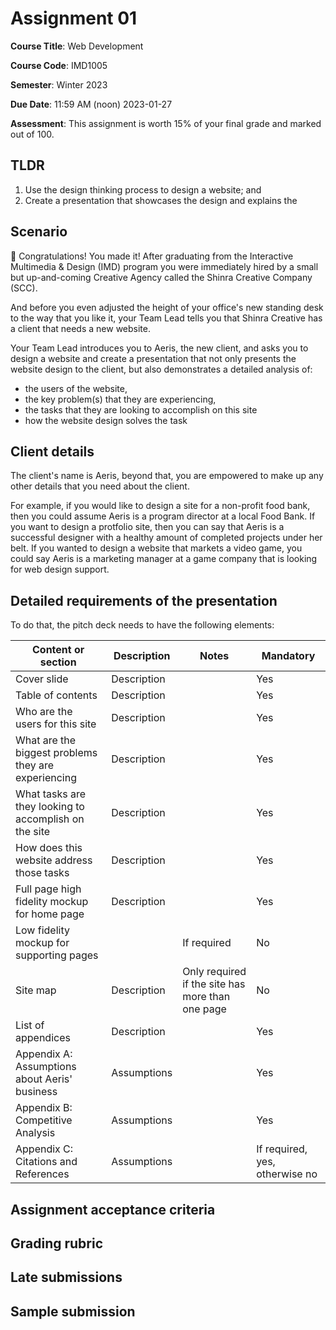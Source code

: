 # Assignment 01

**Course Title**: Web Development

**Course Code**: IMD1005

**Semester**: Winter 2023

**Due Date**: 11:59 AM (noon) 2023-01-27

**Assessment**: This assignment is worth 15% of your final grade and marked out of 100.

## TLDR

1. Use the design thinking process to design a website; and 
3. Create a presentation that showcases the design and explains the 

## Scenario 

🎉 Congratulations! You made it! After graduating from the Interactive Multimedia & Design (IMD) program you were immediately hired by a small but up-and-coming Creative Agency called the Shinra Creative Company (SCC).

And before you even adjusted the height of your office's new standing desk to the way that you like it, your Team Lead tells you that Shinra Creative has a client that needs a new website. 

Your Team Lead introduces you to Aeris, the new client, and asks you to design a website and create a presentation that not only presents the website design to the client, but also demonstrates a detailed analysis of: 

* the users of the website, 
* the key problem(s) that they are experiencing, 
* the tasks that they are looking to accomplish on this site
* how the website design solves the task 

## Client details 

The client's name is Aeris, beyond that, you are empowered to make up any other details that you need about the client. 

For example, if you would like to design a site for a non-profit food bank, then you could assume Aeris is a program director at a local Food Bank. If you want to design a protfolio site, then you can say that Aeris is a successful designer with a healthy amount of completed projects under her belt. If you wanted to design a website that markets a video game, you could say Aeris is a marketing manager at a game company that is looking for web design support. 

## Detailed requirements of the presentation

To do that, the pitch deck needs to have the following elements: 

|Content or section|Description|Notes|Mandatory|
|-------|-----------|-----|---------|
|Cover slide|Description||Yes|
|Table of contents|Description||Yes|
|Who are the users for this site|Description||Yes|
|What are the biggest problems they are experiencing|Description||Yes|
|What tasks are they looking to accomplish on the site|Description||Yes|
|How does this website address those tasks|Description||Yes|
|Full page high fidelity mockup for home page|Description||Yes|
|Low fidelity mockup for supporting pages||If required|No|
|Site map|Description|Only required if the site has more than one page|No|
|List of appendices|Description||Yes|
|Appendix A: Assumptions about Aeris' business|Assumptions||Yes|
|Appendix B: Competitive Analysis|Assumptions||Yes|
|Appendix C: Citations and References|Assumptions||If required, yes, otherwise no|




## Assignment acceptance criteria 



## Grading rubric


## Late submissions

## Sample submission
